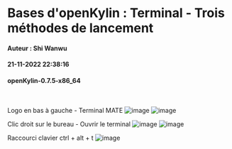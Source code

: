 
# Bases d'openKylin : Terminal - Trois méthodes de lancement
#### Auteur : Shi Wanwu
#### 21-11-2022 22:38:16
#### openKylin-0.7.5-x86_64

&emsp;

Logo en bas à gauche - Terminal MATE
![image](./assets/openkylin基础_终端_三种启动方法/ok-openterminal-1.png)
![image](./assets/openkylin基础_终端_三种启动方法/ok-openterminal-2.png)

Clic droit sur le bureau - Ouvrir le terminal
![image](./assets/openkylin基础_终端_三种启动方法/ok-openterminal-3.png)
![image](./assets/openkylin基础_终端_三种启动方法/ok-openterminal-4.png)

Raccourci clavier ctrl + alt + t
![image](./assets/openkylin基础_终端_三种启动方法/ok-openterminal-5.png)

&emsp;